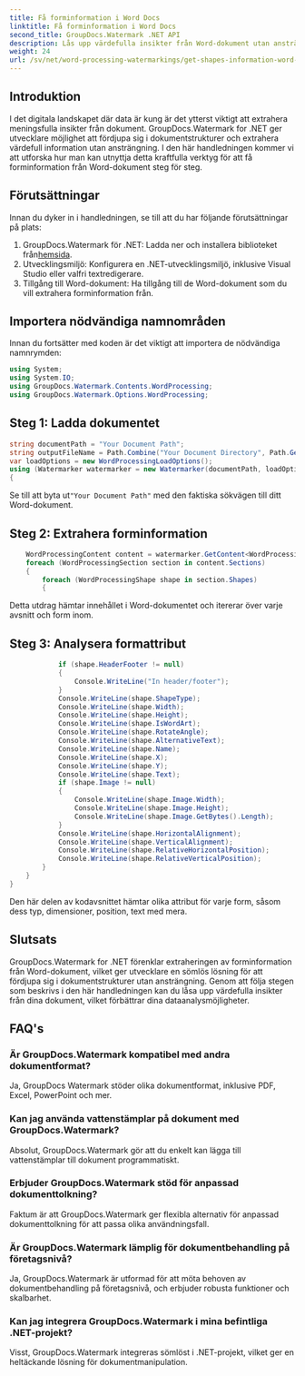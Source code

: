 ```yaml
---
title: Få forminformation i Word Docs
linktitle: Få forminformation i Word Docs
second_title: GroupDocs.Watermark .NET API
description: Lås upp värdefulla insikter från Word-dokument utan ansträngning med GroupDocs Watermark for .NET. Extrahera forminformation sömlöst för förbättrad dataanalys.
weight: 24
url: /sv/net/word-processing-watermarkings/get-shapes-information-word-docs/
---
```

## Introduktion
I det digitala landskapet där data är kung är det ytterst viktigt att extrahera meningsfulla insikter från dokument. GroupDocs.Watermark for .NET ger utvecklare möjlighet att fördjupa sig i dokumentstrukturer och extrahera värdefull information utan ansträngning. I den här handledningen kommer vi att utforska hur man kan utnyttja detta kraftfulla verktyg för att få forminformation från Word-dokument steg för steg.
## Förutsättningar
Innan du dyker in i handledningen, se till att du har följande förutsättningar på plats:
1.  GroupDocs.Watermark för .NET: Ladda ner och installera biblioteket från[hemsida](https://releases.groupdocs.com/Watermark/net/).
2. Utvecklingsmiljö: Konfigurera en .NET-utvecklingsmiljö, inklusive Visual Studio eller valfri textredigerare.
3. Tillgång till Word-dokument: Ha tillgång till de Word-dokument som du vill extrahera forminformation från.

## Importera nödvändiga namnområden
Innan du fortsätter med koden är det viktigt att importera de nödvändiga namnrymden:
```csharp
using System;
using System.IO;
using GroupDocs.Watermark.Contents.WordProcessing;
using GroupDocs.Watermark.Options.WordProcessing;
```
## Steg 1: Ladda dokumentet
```csharp
string documentPath = "Your Document Path";
string outputFileName = Path.Combine("Your Document Directory", Path.GetFileName(documentPath));
var loadOptions = new WordProcessingLoadOptions();
using (Watermarker watermarker = new Watermarker(documentPath, loadOptions))
{
```
 Se till att byta ut`"Your Document Path"` med den faktiska sökvägen till ditt Word-dokument.
## Steg 2: Extrahera forminformation
```csharp
	WordProcessingContent content = watermarker.GetContent<WordProcessingContent>();
	foreach (WordProcessingSection section in content.Sections)
	{
		foreach (WordProcessingShape shape in section.Shapes)
		{
```
Detta utdrag hämtar innehållet i Word-dokumentet och itererar över varje avsnitt och form inom.
## Steg 3: Analysera formattribut
```csharp
			if (shape.HeaderFooter != null)
			{
				Console.WriteLine("In header/footer");
			}
			Console.WriteLine(shape.ShapeType);
			Console.WriteLine(shape.Width);
			Console.WriteLine(shape.Height);
			Console.WriteLine(shape.IsWordArt);
			Console.WriteLine(shape.RotateAngle);
			Console.WriteLine(shape.AlternativeText);
			Console.WriteLine(shape.Name);
			Console.WriteLine(shape.X);
			Console.WriteLine(shape.Y);
			Console.WriteLine(shape.Text);
			if (shape.Image != null)
			{
				Console.WriteLine(shape.Image.Width);
				Console.WriteLine(shape.Image.Height);
				Console.WriteLine(shape.Image.GetBytes().Length);
			}
			Console.WriteLine(shape.HorizontalAlignment);
			Console.WriteLine(shape.VerticalAlignment);
			Console.WriteLine(shape.RelativeHorizontalPosition);
			Console.WriteLine(shape.RelativeVerticalPosition);
		}
	}
}
```
Den här delen av kodavsnittet hämtar olika attribut för varje form, såsom dess typ, dimensioner, position, text med mera.

## Slutsats
GroupDocs.Watermark for .NET förenklar extraheringen av forminformation från Word-dokument, vilket ger utvecklare en sömlös lösning för att fördjupa sig i dokumentstrukturer utan ansträngning. Genom att följa stegen som beskrivs i den här handledningen kan du låsa upp värdefulla insikter från dina dokument, vilket förbättrar dina dataanalysmöjligheter.
## FAQ's
### Är GroupDocs.Watermark kompatibel med andra dokumentformat?
Ja, GroupDocs Watermark stöder olika dokumentformat, inklusive PDF, Excel, PowerPoint och mer.
### Kan jag använda vattenstämplar på dokument med GroupDocs.Watermark?
Absolut, GroupDocs.Watermark gör att du enkelt kan lägga till vattenstämplar till dokument programmatiskt.
### Erbjuder GroupDocs.Watermark stöd för anpassad dokumenttolkning?
Faktum är att GroupDocs.Watermark ger flexibla alternativ för anpassad dokumenttolkning för att passa olika användningsfall.
### Är GroupDocs.Watermark lämplig för dokumentbehandling på företagsnivå?
Ja, GroupDocs.Watermark är utformad för att möta behoven av dokumentbehandling på företagsnivå, och erbjuder robusta funktioner och skalbarhet.
### Kan jag integrera GroupDocs.Watermark i mina befintliga .NET-projekt?
Visst, GroupDocs.Watermark integreras sömlöst i .NET-projekt, vilket ger en heltäckande lösning för dokumentmanipulation.